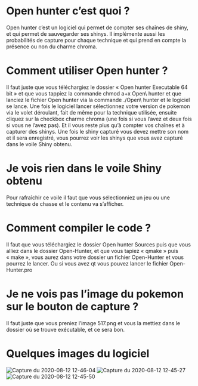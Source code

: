 # Open hunter c’est quoi ?
Open hunter c’est un logiciel qui permet de compter ses chaînes de shiny, et qui permet de sauvegarder ses shinys. Il implémente aussi les probabilités de capture pour chaque technique et qui prend en compte la présence ou non du charme chroma.
# Comment utiliser Open hunter ?
Il faut juste que vous téléchargiez le dossier « Open hunter Executable 64 bit » et que vous tappiez la commande chmod a+x Open\ hunter et que lanciez le fichier Open hunter via la commande ./Open\ hunter et le logiciel se lance.
Une fois le logiciel lancer sélectionnez votre version de pokemon via le volet déroulant, fait de même pour la technique utilisée, ensuite cliquez sur la checkbox charme chroma (une fois si vous l’avez et deux fois si vous ne l’avez pas).
Et il vous reste plus qu’à compter vos chaînes et à capturer des shinys.
Une fois le shiny capturé vous devez mettre son nom et il sera enregistré, vous pourrez voir les shinys que vous avez capturé dans le voile Shiny obtenu.
# Je vois rien dans le voile Shiny obtenu
Pour rafraîchir ce voile il faut que vous sélectionniez un jeu ou une technique de chasse et le contenu va s’afficher.
# Comment compiler le code ?
Il faut que vous téléchargiez le dossier Open hunter Sources  puis que vous alliez dans le dossier Open-Hunter, et que vous tapiez « qmake » puis « make », vous aurez dans votre dossier un fichier Open-Hunter et vous pourrez le lancer. Ou si vous avez qt vous pouvez lancer le fichier Open-Hunter.pro
# Je ne vois pas l’image du pokemon sur le bouton de capture ?
Il faut juste que vous preniez l’image 517.png et vous la mettiez dans le dossier où se trouve exécutable, et ce sera bon.
# Quelques images du logiciel
![Capture du 2020-08-12 12-46-04](https://user-images.githubusercontent.com/69356632/90010362-02ea2980-dca0-11ea-8ccd-d3ff7784b4be.png)
![Capture du 2020-08-12 12-45-27](https://user-images.githubusercontent.com/69356632/90010365-041b5680-dca0-11ea-80fd-dc2f771dde1c.png)
![Capture du 2020-08-12 12-45-50](https://user-images.githubusercontent.com/69356632/90010364-0382c000-dca0-11ea-9cbd-1613e0167382.png)
